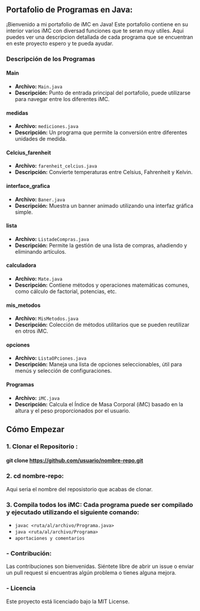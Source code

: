 ## Portafolio de Programas en Java:

¡Bienvenido a mi portafolio de iMC en Java! Este portafolio contiene en su interior varios iMC con diversad funciones que te seran muy utiles. Aqui puedes ver una descripcion detallada de cada programa que se encuentran en este proyecto espero y te pueda ayudar.

### Descripción de los Programas

#### Main
- **Archivo:** `Main.java`
- **Descripción:** Punto de entrada principal del portafolio, puede utilizarse para navegar entre los diferentes iMC.
#### medidas
- **Archivo:** `mediciones.java`
- **Descripción:** Un programa que permite la conversión entre diferentes unidades de medida.
 #### Celcius_farenheit
- **Archivo:** `farenheit_celcius.java`
- **Descripción:** Convierte temperaturas entre Celsius, Fahrenheit y Kelvin.
#### interface_grafica
- **Archivo:** `Baner.java`
- **Descripción:** Muestra un banner animado utilizando una interfaz gráfica simple.
#### lista 
- **Archivo:** `ListadeCompras.java`
- **Descripción:** Permite la gestión de una lista de compras, añadiendo y eliminando artículos.
#### calculadora
- **Archivo:** ``Mate.java``
- **Descripción:** Contiene métodos y operaciones matemáticas comunes, como cálculo de factorial, potencias, etc.
#### mis_metodos
- **Archivo:** ``MisMetodos.java``
- **Descripción:** Colección de métodos utilitarios que se pueden reutilizar en otros iMC.
#### opciones
- **Archivo:** ``ListaOPciones.java``
- **Descripción:** Maneja una lista de opciones seleccionables, útil para menús y selección de configuraciones.
#### Programas
- **Archivo:** ``iMC.java``
- **Descripción:** Calcula el Índice de Masa Corporal (iMC) basado en la altura y el peso proporcionados por el usuario.
## Cómo Empezar
### 1. Clonar el Repositorio :
 ####  git clone https://github.com/usuario/nombre-repo.git
 ### 2. cd nombre-repo:
Aqui seria el nombre del reposistorio que acabas de clonar.
### 3. Compila todos los iMC: Cada programa puede ser compilado y ejecutado utilizando el siguiente comando:
- ``javac <ruta/al/archivo/Programa.java>``
- ``java <ruta/al/archivo/Programa>``
- ``aportaciones y comentarios``
 ### - Contribución:
Las contribuciones son bienvenidas. Siéntete libre de abrir un issue o enviar un pull request si encuentras algún problema o tienes alguna mejora.

### - Licencia
Este proyecto está licenciado bajo la MIT License.